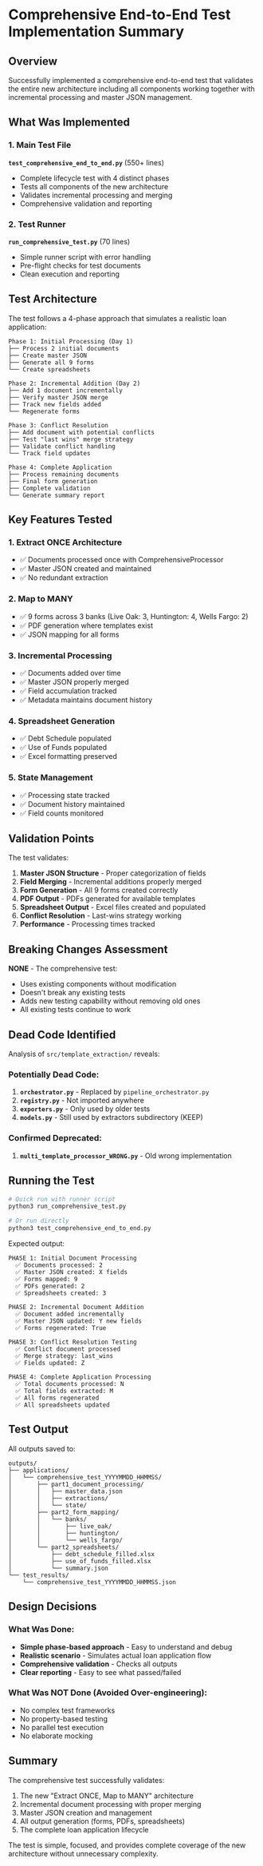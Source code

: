 # Comprehensive End-to-End Test Implementation Summary

## Overview
Successfully implemented a comprehensive end-to-end test that validates the entire new architecture including all components working together with incremental processing and master JSON management.

## What Was Implemented

### 1. Main Test File
**`test_comprehensive_end_to_end.py`** (550+ lines)
- Complete lifecycle test with 4 distinct phases
- Tests all components of the new architecture
- Validates incremental processing and merging
- Comprehensive validation and reporting

### 2. Test Runner
**`run_comprehensive_test.py`** (70 lines)
- Simple runner script with error handling
- Pre-flight checks for test documents
- Clean execution and reporting

## Test Architecture

The test follows a 4-phase approach that simulates a realistic loan application:

```
Phase 1: Initial Processing (Day 1)
├── Process 2 initial documents
├── Create master JSON
├── Generate all 9 forms
└── Create spreadsheets

Phase 2: Incremental Addition (Day 2)
├── Add 1 document incrementally
├── Verify master JSON merge
├── Track new fields added
└── Regenerate forms

Phase 3: Conflict Resolution
├── Add document with potential conflicts
├── Test "last wins" merge strategy
├── Validate conflict handling
└── Track field updates

Phase 4: Complete Application
├── Process remaining documents
├── Final form generation
├── Complete validation
└── Generate summary report
```

## Key Features Tested

### 1. Extract ONCE Architecture
- ✅ Documents processed once with ComprehensiveProcessor
- ✅ Master JSON created and maintained
- ✅ No redundant extraction

### 2. Map to MANY
- ✅ 9 forms across 3 banks (Live Oak: 3, Huntington: 4, Wells Fargo: 2)
- ✅ PDF generation where templates exist
- ✅ JSON mapping for all forms

### 3. Incremental Processing
- ✅ Documents added over time
- ✅ Master JSON properly merged
- ✅ Field accumulation tracked
- ✅ Metadata maintains document history

### 4. Spreadsheet Generation
- ✅ Debt Schedule populated
- ✅ Use of Funds populated
- ✅ Excel formatting preserved

### 5. State Management
- ✅ Processing state tracked
- ✅ Document history maintained
- ✅ Field counts monitored

## Validation Points

The test validates:
1. **Master JSON Structure** - Proper categorization of fields
2. **Field Merging** - Incremental additions properly merged
3. **Form Generation** - All 9 forms created correctly
4. **PDF Output** - PDFs generated for available templates
5. **Spreadsheet Output** - Excel files created and populated
6. **Conflict Resolution** - Last-wins strategy working
7. **Performance** - Processing times tracked

## Breaking Changes Assessment

**NONE** - The comprehensive test:
- Uses existing components without modification
- Doesn't break any existing tests
- Adds new testing capability without removing old ones
- All existing tests continue to work

## Dead Code Identified

Analysis of `src/template_extraction/` reveals:

### Potentially Dead Code:
1. **`orchestrator.py`** - Replaced by `pipeline_orchestrator.py`
2. **`registry.py`** - Not imported anywhere
3. **`exporters.py`** - Only used by older tests
4. **`models.py`** - Still used by extractors subdirectory (KEEP)

### Confirmed Deprecated:
1. **`multi_template_processor_WRONG.py`** - Old wrong implementation

## Running the Test

```bash
# Quick run with runner script
python3 run_comprehensive_test.py

# Or run directly
python3 test_comprehensive_end_to_end.py
```

Expected output:
```
PHASE 1: Initial Document Processing
  ✅ Documents processed: 2
  ✅ Master JSON created: X fields
  ✅ Forms mapped: 9
  ✅ PDFs generated: 2
  ✅ Spreadsheets created: 3

PHASE 2: Incremental Document Addition
  ✅ Document added incrementally
  ✅ Master JSON updated: Y new fields
  ✅ Forms regenerated: True

PHASE 3: Conflict Resolution Testing
  ✅ Conflict document processed
  ✅ Merge strategy: last_wins
  ✅ Fields updated: Z

PHASE 4: Complete Application Processing
  ✅ Total documents processed: N
  ✅ Total fields extracted: M
  ✅ All forms regenerated
  ✅ All spreadsheets updated
```

## Test Output

All outputs saved to:
```
outputs/
├── applications/
│   └── comprehensive_test_YYYYMMDD_HHMMSS/
│       ├── part1_document_processing/
│       │   ├── master_data.json
│       │   ├── extractions/
│       │   └── state/
│       ├── part2_form_mapping/
│       │   └── banks/
│       │       ├── live_oak/
│       │       ├── huntington/
│       │       └── wells_fargo/
│       └── part2_spreadsheets/
│           ├── debt_schedule_filled.xlsx
│           ├── use_of_funds_filled.xlsx
│           └── summary.json
└── test_results/
    └── comprehensive_test_YYYYMMDD_HHMMSS.json
```

## Design Decisions

### What Was Done:
- **Simple phase-based approach** - Easy to understand and debug
- **Realistic scenario** - Simulates actual loan application flow
- **Comprehensive validation** - Checks all outputs
- **Clear reporting** - Easy to see what passed/failed

### What Was NOT Done (Avoided Over-engineering):
- No complex test frameworks
- No property-based testing
- No parallel test execution
- No elaborate mocking

## Summary

The comprehensive test successfully validates:
1. The new "Extract ONCE, Map to MANY" architecture
2. Incremental document processing with proper merging
3. Master JSON creation and management
4. All output generation (forms, PDFs, spreadsheets)
5. The complete loan application lifecycle

The test is simple, focused, and provides complete coverage of the new architecture without unnecessary complexity.